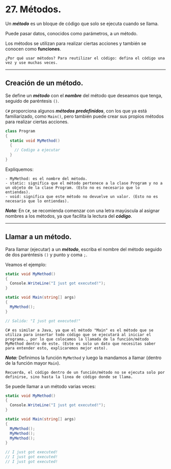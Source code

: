 # 27. Métodos.

Un ***método*** es un bloque de código que solo se ejecuta cuando se llama.

Puede pasar datos, conocidos como parámetros, a un método.

Los métodos se utilizan para realizar ciertas acciones y también se conocen como **funciones**.

	¿Por qué usar métodos? Para reutilizar el código: defina el código una vez y use muchas veces.

---
## Creación de un método.

Se define un ***método*** con el ***nombre*** del método que deseamos que tenga, seguido de paréntesis ``()``.

``C#`` proporciona algunos ***métodos predefinidos***, con los que ya está familiarizado, como `Main()`, pero también puede crear sus propios métodos para realizar ciertas acciones.

```csharp
class Program
{
  static void MyMethod() 
  {
    // Codigo a ejecutar
  }
}
```

Expliquemos:

	- MyMethod: es el nombre del método.
	- static: significa que el método pertenece a la clase Program y no a un objeto de la clase Program. (Esto no es necesario que lo entiendas).
	- void: significa que este método no devuelve un valor. (Esto no es necesario que lo entiendas).

***Nota:*** En ``C#``, se recomienda comenzar con una letra mayúscula al asignar nombres a los métodos, ya que facilita la lectura del ***código***.

---
## Llamar a un método.

Para llamar (ejecutar) a un ***método***, escriba el nombre del método seguido de dos paréntesis ``()`` y punto y coma ``;``.

Veamos el ejemplo:

```csharp
static void MyMethod() 
{
  Console.WriteLine("I just got executed!");
}

static void Main(string[] args)
{
  MyMethod();
}

// Salida: "I just got executed!"
```

	C# es similar a Java, ya que el método "Main" es el método que se utiliza para insertar todo código que se ejecutará al iniciar el programa., por lo que colocamos la llamada de la función/método MyMethod dentro de este. (Este es solo un dato que necesitas saber para entender esto, explicaremos mejor esto).

***Nota:*** Definimos la función `MyMethod` y luego la mandamos a llamar (dentro de la función mayor `Main`).

	Recuerda, el código dentro de un función/método no se ejecuta solo por definirse, sino hasta la linea de código donde se llama.

Se puede llamar a un método varias veces:

```csharp
static void MyMethod() 
{
  Console.WriteLine("I just got executed!");
}

static void Main(string[] args)
{
  MyMethod();
  MyMethod();
  MyMethod();
}

// I just got executed!
// I just got executed!
// I just got executed!
```

